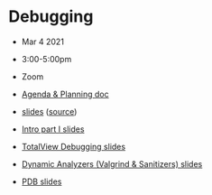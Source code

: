 # Debugging
- Mar   4 2021
- 3:00-5:00pm
- Zoom

- [Agenda & Planning doc](https://docs.google.com/document/d/17c1GbUJaWneyIl8WQ67UWZjIX-ebm0GWVBy8vp-8pSM)
- [slides](https://flatironinstitute.github.io/sciware/13_Debugging/slides.html) ([source](main.md))
- [Intro part I slides](https://docs.google.com/presentation/d/1H_KFAhZ-2-8aUxI2MQBf5BzjuGHNJOfex9MpSxNaDws/edit?usp=sharing)
- [TotalView Debugging slides](totalview.pdf)
- [Dynamic Analyzers (Valgrind & Sanitizers) slides](https://docs.google.com/presentation/d/1Bq9cUuf98wx9WDJsMgy4WrsC84Ei4a2WoR7AZ5RoiK4/edit?usp=sharing)
- [PDB slides](https://docs.google.com/presentation/d/1ZLM_G9GmMfX6Ng5DUOLnyBmj2yob92DwckmbGffCEpM/edit?usp=sharing)
